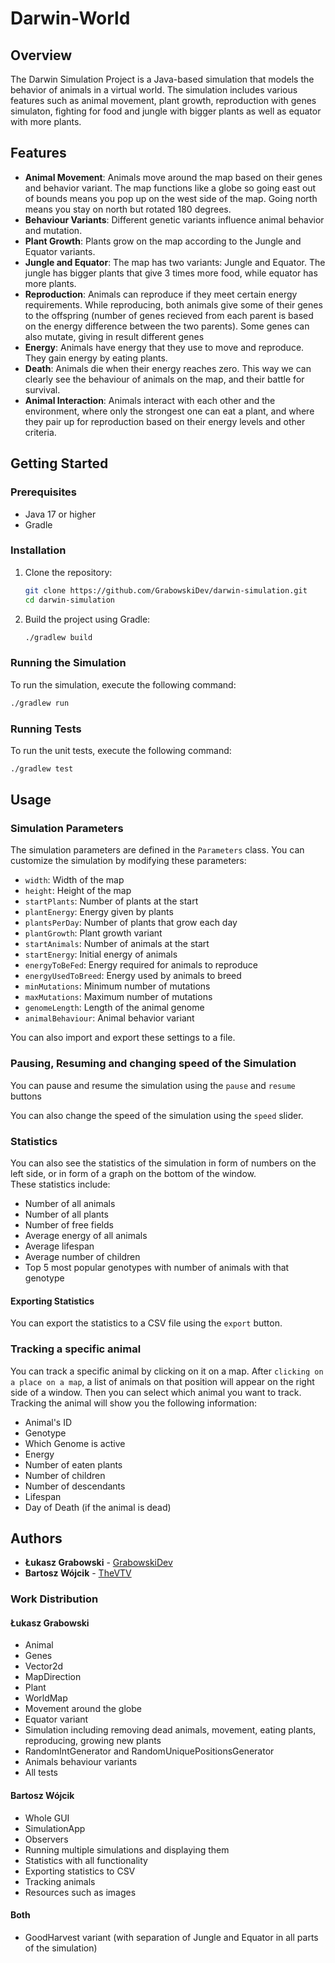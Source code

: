 # Darwin-World

## Overview

The Darwin Simulation Project is a Java-based simulation that models the behavior of animals in a virtual world. The simulation includes various features such as animal movement, plant growth, reproduction with genes simulaton, fighting for food and jungle with bigger plants as well as equator with more plants. 

## Features

- **Animal Movement**: Animals move around the map based on their genes and behavior variant. The map functions like a globe so going east out of bounds means you pop up on the west side of the map. Going north means you stay on north but rotated 180 degrees.
- **Behaviour Variants**: Different genetic variants influence animal behavior and mutation.
- **Plant Growth**: Plants grow on the map according to the Jungle and Equator variants.
- **Jungle and Equator**: The map has two variants: Jungle and Equator. The jungle has bigger plants that give 3 times more food, while equator has more plants.
- **Reproduction**: Animals can reproduce if they meet certain energy requirements. While reproducing, both animals give some of their genes to the offspring (number of genes recieved from each parent is based on the energy difference between the two parents). Some genes can also mutate, giving in result different genes
- **Energy**: Animals have energy that they use to move and reproduce. They gain energy by eating plants.
- **Death**: Animals die when their energy reaches zero. This way we can clearly see the behaviour of animals on the map, and their battle for survival.
- **Animal Interaction**: Animals interact with each other and the environment, where only the strongest one can eat a plant, and where they pair up for reproduction based on their energy levels and other criteria.

## Getting Started

### Prerequisites

- Java 17 or higher
- Gradle

### Installation

1. Clone the repository:
    ```sh
    git clone https://github.com/GrabowskiDev/darwin-simulation.git
    cd darwin-simulation
    ```

2. Build the project using Gradle:
    ```sh
    ./gradlew build
    ```

### Running the Simulation

To run the simulation, execute the following command:
```sh
./gradlew run
```

### Running Tests

To run the unit tests, execute the following command:
```sh
./gradlew test
```

## Usage

### Simulation Parameters

The simulation parameters are defined in the `Parameters` class. You can customize the simulation by modifying these parameters:

- `width`: Width of the map
- `height`: Height of the map
- `startPlants`: Number of plants at the start
- `plantEnergy`: Energy given by plants
- `plantsPerDay`: Number of plants that grow each day
- `plantGrowth`: Plant growth variant
- `startAnimals`: Number of animals at the start
- `startEnergy`: Initial energy of animals
- `energyToBeFed`: Energy required for animals to reproduce
- `energyUsedToBreed`: Energy used by animals to breed
- `minMutations`: Minimum number of mutations
- `maxMutations`: Maximum number of mutations
- `genomeLength`: Length of the animal genome
- `animalBehaviour`: Animal behavior variant

You can also import and export these settings to a file.

### Pausing, Resuming and changing speed of the Simulation

You can pause and resume the simulation using the `pause` and `resume` buttons

You can also change the speed of the simulation using the `speed` slider.

### Statistics

You can also see the statistics of the simulation in form of numbers on the left side, or in form of a graph on the bottom of the window.  
These statistics include:
- Number of all animals
- Number of all plants
- Number of free fields
- Average energy of all animals
- Average lifespan
- Average number of children
- Top 5 most popular genotypes with number of animals with that genotype

#### Exporting Statistics

You can export the statistics to a CSV file using the `export` button.

### Tracking a specific animal

You can track a specific animal by clicking on it on a map. After `clicking on a place on a map`, a list of animals on that position will appear on the right side of a window. Then you can select which animal you want to track.  
Tracking the animal will show you the following information:
- Animal's ID
- Genotype
- Which Genome is active
- Energy
- Number of eaten plants
- Number of children
- Number of descendants
- Lifespan
- Day of Death (if the animal is dead)

## Authors

- **Łukasz Grabowski** - [GrabowskiDev](https://github.com/GrabowskiDev)
- **Bartosz Wójcik** - [TheVTV](https://github.com/TheVTV)

### Work Distribution

#### Łukasz Grabowski
- Animal
- Genes
- Vector2d
- MapDirection
- Plant
- WorldMap
- Movement around the globe
- Equator variant
- Simulation including removing dead animals, movement, eating plants, reproducing, growing new plants
- RandomIntGenerator and RandomUniquePositionsGenerator
- Animals behaviour variants
- All tests

#### Bartosz Wójcik
- Whole GUI
- SimulationApp
- Observers
- Running multiple simulations and displaying them
- Statistics with all functionality
- Exporting statistics to CSV
- Tracking animals
- Resources such as images

#### Both
- GoodHarvest variant (with separation of Jungle and Equator in all parts of the simulation)
